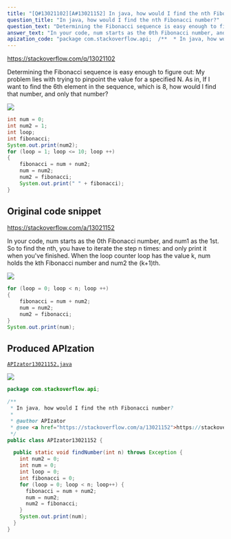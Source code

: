 ```yaml
---
title: "[Q#13021102][A#13021152] In java, how would I find the nth Fibonacci number?"
question_title: "In java, how would I find the nth Fibonacci number?"
question_text: "Determining the Fibonacci sequence is easy enough to figure out: My problem lies with trying to pinpoint the value for a specified N. As in, If I want to find the 6th element in the sequence, which is 8, how would I find that number, and only that number?"
answer_text: "In your code, num starts as the 0th Fibonacci number, and num1 as the 1st. So to find the nth, you have to iterate the step n times: and only print it when you've finished. When the loop counter loop has the value k, num holds the kth Fibonacci number and num2 the (k+1)th."
apization_code: "package com.stackoverflow.api;  /**  * In java, how would I find the nth Fibonacci number?  *  * @author APIzator  * @see <a href=\"https://stackoverflow.com/a/13021152\">https://stackoverflow.com/a/13021152</a>  */ public class APIzator13021152 {    public static void findNumber(int n) throws Exception {     int num2 = 0;     int num = 0;     int loop = 0;     int fibonacci = 0;     for (loop = 0; loop < n; loop++) {       fibonacci = num + num2;       num = num2;       num2 = fibonacci;     }     System.out.print(num);   } }"
---
```


https://stackoverflow.com/q/13021102

Determining the Fibonacci sequence is easy enough to figure out:
My problem lies with trying to pinpoint the value for a specified N. As in, If I want to find the 6th element in the sequence, which is 8, how would I find that number, and only that number?


<div class="code-logo"><img src="/stackoverflow.png" /></div>

```java
int num = 0;
int num2 = 1;
int loop;
int fibonacci;
System.out.print(num2);
for (loop = 1; loop <= 10; loop ++)
{
    fibonacci = num + num2;
    num = num2;
    num2 = fibonacci;
    System.out.print(" " + fibonacci);
}
```


## Original code snippet

https://stackoverflow.com/a/13021152

In your code, num starts as the 0th Fibonacci number, and num1 as the 1st. So to find the nth, you have to iterate the step n times:
and only print it when you&#x27;ve finished.
When the loop counter loop has the value k, num holds the kth Fibonacci number and num2 the (k+1)th.

<div class="code-logo"><img src="/stackoverflow.png" /></div>

```java
for (loop = 0; loop < n; loop ++)
{
    fibonacci = num + num2;
    num = num2;
    num2 = fibonacci;
}
System.out.print(num);
```

## Produced APIzation

[`APIzator13021152.java`](https://github.com/pasqualesalza/apization/raw/main/data/search/APIzator13021152.java)

<div class="code-logo"><img src="/apizator.png" /></div>

```java
package com.stackoverflow.api;

/**
 * In java, how would I find the nth Fibonacci number?
 *
 * @author APIzator
 * @see <a href="https://stackoverflow.com/a/13021152">https://stackoverflow.com/a/13021152</a>
 */
public class APIzator13021152 {

  public static void findNumber(int n) throws Exception {
    int num2 = 0;
    int num = 0;
    int loop = 0;
    int fibonacci = 0;
    for (loop = 0; loop < n; loop++) {
      fibonacci = num + num2;
      num = num2;
      num2 = fibonacci;
    }
    System.out.print(num);
  }
}

```